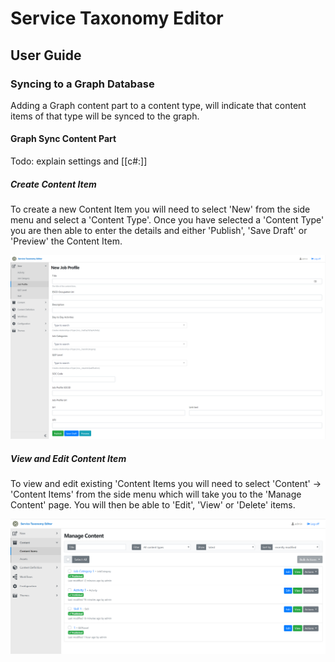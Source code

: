 # Service Taxonomy Editor

## User Guide

### Syncing to a Graph Database

Adding a Graph content part to a content type, will indicate that content items of that type will be synced to the graph.

#### Graph Sync Content Part

Todo: explain settings and [[c#:]]

##### Create Content Item

To create a new Content Item you will need to select 'New' from the side menu and select a 'Content Type'. Once you have selected a 'Content Type' you are then able to enter the details and either 'Publish', 'Save Draft' or 'Preview' the Content Item.

![Enable Features](Images/CreateContentType.png)

##### View and Edit Content Item

To view and edit existing 'Content Items you will need to select 'Content' -> 'Content Items' from the side menu which will take you to the 'Manage Content' page. You will then be able to 'Edit', 'View' or 'Delete' items.

![Enable Features](Images/ViewAndEditExistingContentItems.png)
